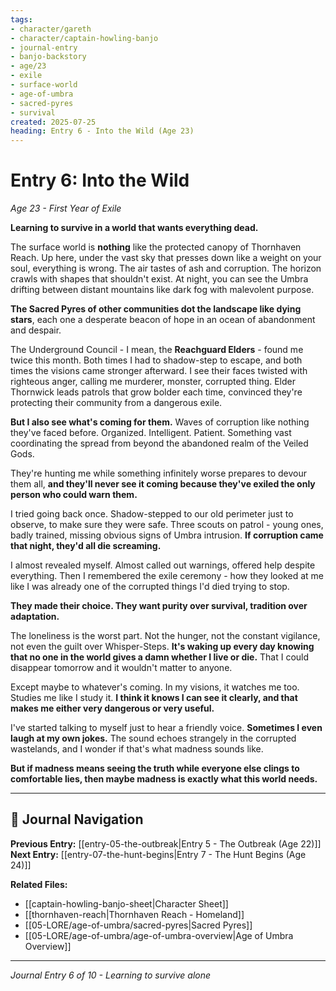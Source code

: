 ```yaml
---
tags:
- character/gareth
- character/captain-howling-banjo
- journal-entry
- banjo-backstory
- age/23
- exile
- surface-world
- age-of-umbra
- sacred-pyres
- survival
created: 2025-07-25
heading: Entry 6 - Into the Wild (Age 23)
---
```


# Entry 6: Into the Wild
*Age 23 - First Year of Exile*

**Learning to survive in a world that wants everything dead.**

The surface world is **nothing** like the protected canopy of Thornhaven Reach. Up here, under the vast sky that presses down like a weight on your soul, everything is wrong. The air tastes of ash and corruption. The horizon crawls with shapes that shouldn't exist. At night, you can see the Umbra drifting between distant mountains like dark fog with malevolent purpose.

**The Sacred Pyres of other communities dot the landscape like dying stars**, each one a desperate beacon of hope in an ocean of abandonment and despair.

The Underground Council - I mean, the **Reachguard Elders** - found me twice this month. Both times I had to shadow-step to escape, and both times the visions came stronger afterward. I see their faces twisted with righteous anger, calling me murderer, monster, corrupted thing. Elder Thornwick leads patrols that grow bolder each time, convinced they're protecting their community from a dangerous exile.

**But I also see what's coming for them.** Waves of corruption like nothing they've faced before. Organized. Intelligent. Patient. Something vast coordinating the spread from beyond the abandoned realm of the Veiled Gods.

They're hunting me while something infinitely worse prepares to devour them all, **and they'll never see it coming because they've exiled the only person who could warn them.**

I tried going back once. Shadow-stepped to our old perimeter just to observe, to make sure they were safe. Three scouts on patrol - young ones, badly trained, missing obvious signs of Umbra intrusion. **If corruption came that night, they'd all die screaming.**

I almost revealed myself. Almost called out warnings, offered help despite everything. Then I remembered the exile ceremony - how they looked at me like I was already one of the corrupted things I'd died trying to stop.

**They made their choice. They want purity over survival, tradition over adaptation.**

The loneliness is the worst part. Not the hunger, not the constant vigilance, not even the guilt over Whisper-Steps. **It's waking up every day knowing that no one in the world gives a damn whether I live or die.** That I could disappear tomorrow and it wouldn't matter to anyone.

Except maybe to whatever's coming. In my visions, it watches me too. Studies me like I study it. **I think it knows I can see it clearly, and that makes me either very dangerous or very useful.**

I've started talking to myself just to hear a friendly voice. **Sometimes I even laugh at my own jokes.** The sound echoes strangely in the corrupted wastelands, and I wonder if that's what madness sounds like.

**But if madness means seeing the truth while everyone else clings to comfortable lies, then maybe madness is exactly what this world needs.**

---

## 🔗 Journal Navigation

**Previous Entry:** [[entry-05-the-outbreak|Entry 5 - The Outbreak (Age 22)]]  
**Next Entry:** [[entry-07-the-hunt-begins|Entry 7 - The Hunt Begins (Age 24)]]

**Related Files:**
- [[captain-howling-banjo-sheet|Character Sheet]]
- [[thornhaven-reach|Thornhaven Reach - Homeland]]
- [[05-LORE/age-of-umbra/sacred-pyres|Sacred Pyres]]
- [[05-LORE/age-of-umbra/age-of-umbra-overview|Age of Umbra Overview]]

---

*Journal Entry 6 of 10 - Learning to survive alone*